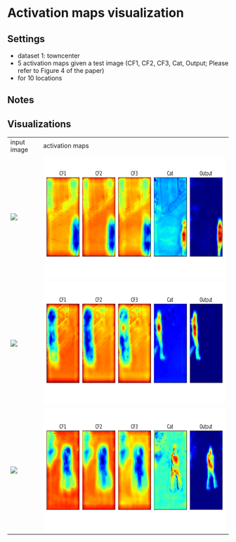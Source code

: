 # Activation maps visualization 

## Settings
- dataset 1: towncenter
- 5 activation maps given a test image (CF1, CF2, CF3, Cat, Output; Please refer to Figure 4 of the paper)
- for 10 locations 

## Notes



## Visualizations
<table>
    <tr>
        <td> input image </td>
        <td> activation maps </td>
    </tr>
    <tr>
        <td> <img src="src/testscripts/testset/1.jpg"> </td>
        <td> <img src="visualize_filters/activationmaps_results/loc1.png" height="280"> </td>
    </tr>
    <tr>
        <td> <img src="src/testscripts/testset/2.jpg"> </td>
        <td> <img src="visualize_filters/activationmaps_results/loc2.png" height="280"> </td>
    </tr>
    <tr>
        <td> <img src="src/testscripts/testset/3.jpg"> </td>
        <td> <img src="visualize_filters/activationmaps_results/loc3.png" height="280"> </td>
    </tr>
    
</table>


